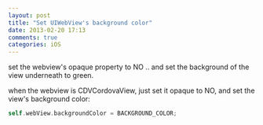 ```yaml
---
layout: post
title: "Set UIWebView's background color"
date: 2013-02-20 17:13
comments: true
categories: iOS
---
```

set the webview's opaque property to NO .. and set the background of the view underneath to green.

when the webview is CDVCordovaView, just set it opaque to NO, and set the view's background color: 
```objective-c
self.webView.backgroundColor = BACKGROUND_COLOR;
```
